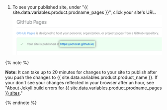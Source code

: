1. To see your published site, under "{{ site.data.variables.product.prodname_pages }}", click your site's URL. ![URL of your published site](/assets/images/help/pages/click-pages-url-to-preview.png)

  {% note %}

  **Note:** It can take up to 20 minutes for changes to your site to publish after you push the changes to {{ site.data.variables.product.product_name }}. If your don't see your changes reflected in your browser after an hour, see "[About Jekyll build errors for {{ site.data.variables.product.prodname_pages }} sites](/articles/about-jekyll-build-errors-for-github-pages-sites)."

  {% endnote %}
